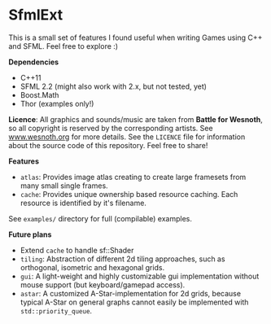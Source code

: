 SfmlExt
=======

This is a small set of features I found useful when writing Games using C++ and SFML. Feel free to explore :)

**Dependencies**
- C++11
- SFML 2.2 (might also work with 2.x, but not tested, yet)
- Boost.Math
- Thor (examples only!)

**Licence**: All graphics and sounds/music are taken from **Battle for Wesnoth**, so all copyright is reserved by the corresponding artists. See www.wesnoth.org for more details. See the `LICENCE` file for information about the source code of this repository. Feel free to share!

**Features**
- `atlas`: Provides image atlas creating to create large framesets from many small single frames.
- `cache`: Provides unique ownership based resource caching. Each resource is identified by it's filename.

See `examples/` directory for full (compilable) examples.

**Future plans**
- Extend `cache` to handle sf::Shader
- `tiling`: Abstraction of different 2d tiling approaches, such as orthogonal, isometric and hexagonal grids.
- `gui`: A light-weight and highly customizable gui implementation without mouse support (but keyboard/gamepad access).
- `astar`: A customized A-Star-implementation for 2d grids, because typical A-Star on general graphs cannot easily be implemented with `std::priority_queue`.
